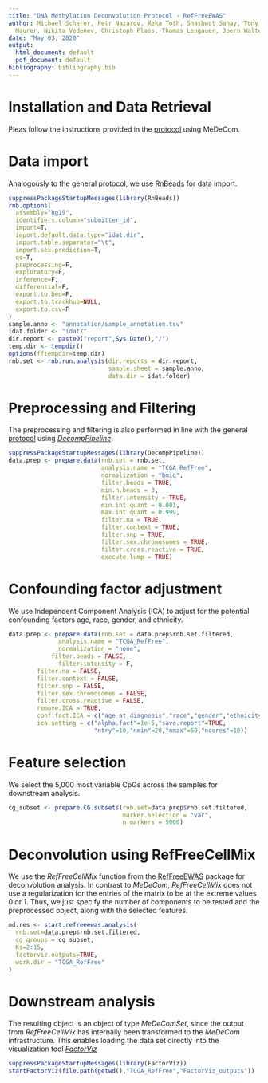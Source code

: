 ```yaml
---
title: "DNA Methylation Deconvolution Protocol - RefFreeEWAS"
author: Michael Scherer, Petr Nazarov, Reka Toth, Shashwat Sahay, Tony Kamoa, Valentin
  Maurer, Nikita Vedenev, Christoph Plass, Thomas Lengauer, Joern Walter, and Pavlo Lutsik
date: "May 03, 2020"
output:
  html_document: default
  pdf_document: default
bibliography: bibliography.bib
---
```


# Installation and Data Retrieval
Pleas follow the instructions provided in the [protocol](protocol.html) using MeDeCom.

# Data import
Analogously to the general protocol, we use [RnBeads](https://rnbeads.org) for data import.


```r
suppressPackageStartupMessages(library(RnBeads))
rnb.options(
  assembly="hg19",
  identifiers.column="submitter_id",
  import=T,
  import.default.data.type="idat.dir",
  import.table.separator="\t",
  import.sex.prediction=T,
  qc=T,
  preprocessing=F,
  exploratory=F,
  inference=F,
  differential=F,
  export.to.bed=F,
  export.to.trackhub=NULL,
  export.to.csv=F
)
sample.anno <- "annotation/sample_annotation.tsv"
idat.folder <- "idat/"
dir.report <- paste0("report",Sys.Date(),"/")
temp.dir <- tempdir()
options(fftempdir=temp.dir)
rnb.set <- rnb.run.analysis(dir.reports = dir.report,
                            sample.sheet = sample.anno,
                            data.dir = idat.folder)
```

# Preprocessing and Filtering
The preprocessing and filtering is also performed in line with the general [protocol](protocol.html) using [*DecompPipeline*](https://github.com/CompEpigen/DecompPipeline).


```r
suppressPackageStartupMessages(library(DecompPipeline))
data.prep <- prepare.data(rnb.set = rnb.set,
                          analysis.name = "TCGA_RefFree",
                          normalization = "bmiq",
                          filter.beads = TRUE,
                          min.n.beads = 3,
                          filter.intensity = TRUE,
                          min.int.quant = 0.001,
                          max.int.quant = 0.999,
                          filter.na = TRUE,
                          filter.context = TRUE,
                          filter.snp = TRUE,
                          filter.sex.chromosomes = TRUE,
                          filter.cross.reactive = TRUE,
                          execute.lump = TRUE)
```

# Confounding factor adjustment
We use Independent Component Analysis (ICA) to adjust for the potential confounding factors age, race, gender, and ethnicity.


```r
data.prep <- prepare.data(rnb.set = data.prep$rnb.set.filtered,
			  analysis.name = "TCGA_RefFree",
			  normalization = "none",
		  	filter.beads = FALSE,
			  filter.intensity = F,
        filter.na = FALSE,
        filter.context = FALSE,
        filter.snp = FALSE,
        filter.sex.chromosomes = FALSE,
        filter.cross.reactive = FALSE,
        remove.ICA = TRUE,
        conf.fact.ICA = c("age_at_diagnosis","race","gender","ethnicity"),
        ica.setting = c("alpha.fact"=1e-5,"save.report"=TRUE,
                        "ntry"=10,"nmin"=20,"nmax"=50,"ncores"=10))
```

# Feature selection
We select the 5,000 most variable CpGs across the samples for downstream analysis.


```r
cg_subset <- prepare.CG.subsets(rnb.set=data.prep$rnb.set.filtered,
                                marker.selection = "var",
                                n.markers = 5000)
```

# Deconvolution using RefFreeCellMix

We use the *RefFreeCellMix* function from the [RefFreeEWAS](https://cran.r-project.org/web/packages/RefFreeEWAS/index.html) package for deconvolution analysis. In contrast to *MeDeCom*, *RefFreeCellMix* does not use a regularization for the entries of the matrix to be at the extreme values 0 or 1. Thus, we just specify the number of components to be tested and the preprocessed object, along with the selected features.


```r
md.res <- start.refreeewas.analysis(
  rnb.set=data.prep$rnb.set.filtered,
  cg_groups = cg_subset,
  Ks=2:15,
  factorviz.outputs=TRUE,
  work.dir = "TCGA_RefFree"
)
```

# Downstream analysis

The resulting object is an object of type *MeDeComSet*, since the output from *RefFreeCellMix* has internally been transformed to the *MeDeCom* infrastructure. This enables loading the data set directly into the visualization tool [*FactorViz*](https://github.com/CompEpigen/FactorViz)


```r
suppressPackageStartupMessages(library(FactorViz))
startFactorViz(file.path(getwd(),"TCGA_RefFree","FactorViz_outputs"))
```
